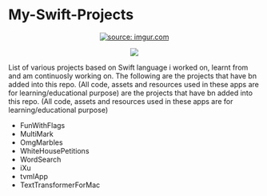 # My-Swift-Projects

<p align="center">
  <a href="https://imgur.com/SajZa44"><img src="https://i.imgur.com/SajZa44.jpg" title="source: imgur.com" /></a>
</p>
<p align="center">
<img src="https://img.shields.io/badge/Swift-5.0-green.svg" />
</p>


List of various projects based on Swift language i worked on, learnt from and am continuosly working on.
The following are the projects that have bn added into this repo.
(All code, assets and resources  used in these apps are for learning/educational purpose)
are the projects that have bn added into this repo. (All code, assets and resources used in these apps are for learning/educational purpose)

- FunWithFlags
- MultiMark
- OmgMarbles
- WhiteHousePetitions
- WordSearch
- iXu
- tvmlApp
- TextTransformerForMac
